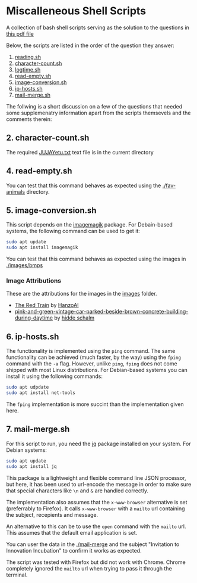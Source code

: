 # Miscalleneous Shell Scripts
A collection of bash shell scripts serving as the solution to the questions in [this pdf file](ICS_2305_BASH_ASSIGNEMNT.pdf)

Below, the scripts are listed in the order of the question they answer:
1. [reading.sh](./reading.sh)
2. [character-count.sh](./character-count.sh)
3. [logtime.sh](./logtime.sh)
4. [read-empty.sh](./read-empty.sh)
5. [image-conversion.sh](./image-conversion.sh)
6. [ip-hosts.sh](./ip-hosts.sh)
7. [mail-merge.sh](./mail-merge.sh)

The follwing is a short discussion on a few of the questions that needed some supplemenatry information
apart from the scripts themsevels and the comments therein:

## 2. character-count.sh
The required [JUJAYetu.txt](./JUJAyetu.txt) text file is in the current directory

## 4. read-empty.sh
You can test that this command behaves as expected using the [./fav-animals](./fav-animals/) directory.

## 5. image-conversion.sh
This script depends on the [imagemagik](https://imagemagick.org/) package. For Debain-based systems, the following command can be used to get it:
```bash
sudo apt update
sudo apt install imagemagik
```

You can test that this command behaves as expected using the images in [./images/bmps](./images/bmps/)

### Image Attributions
These are the attributions for the images in the [images](./images/) folder.
- [The Red Train](https://pin.it/AXH55AM) by [HanzoAI](https://www.pinterest.com/HanzoAiArt/)
- [pink-and-green-vintage-car-parked-beside-brown-concrete-building-during-daytime](https://unsplash.com/photos/pink-and-green-vintage-car-parked-beside-brown-concrete-building-during-daytime-aUtMy02DOo4?utm_content=creditCopyText&utm_medium=referral&utm_source=unsplash) by [hidde schalm](https://unsplash.com/@hdsfotografie95?utm_content=creditCopyText&utm_medium=referral&utm_source=unsplash)

## 6. ip-hosts.sh
The functionality is implemented using the `ping` command. The same functionality can be achieved (much faster, by the way) using the `fping` command with the `-a` flag. However, unlike `ping`, `fping` does not come shipped
with most Linux distributions. For Debian-based systems you can install it using the following commands:
```bash
sudo apt udpdate
sudo apt install net-tools
```
The `fping` implementation is more succint than the implementation given here.

## 7. mail-merge.sh
For this script to run, you need the [jq](https://jqlang.github.io/jq/) package installed on your system.
For Debian systems:
```bash
sudo apt update
sudo apt install jq
```
This package is a lightweight and flexible command line JSON processor, but here, it has been used to url-encode the message in order to make sure that special characters like `\n` and `&` are handled correctly.

The implementation also assumes that the `x-www-browser` alternative is set (preferrably to Firefox). It calls 
`x-www-browser` with a `mailto` url containing the subject, recepients and message.

An alternative to this can be to use the `open` command with the `mailto` url. This assumes that the default email application is set.

You can user the data in the [./mail-merge](./mail-merge/) and the subject "Invitation to Innovation Incubation" to confirm it works as expected.

The script was tested with Firefox but did not work with Chrome. Chrome completely ignored the `mailto` url when trying to pass it through the terminal.
